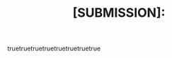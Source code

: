 ---
name: Bookmarklet Submission
description: Submit your bookmarklet to the site.
about: Submit your bookmarklet to the site.
title: "[SUBMISSION]: "
labels: submission-new
assignees: WebBreacher
body:
  - type: markdown
    attributes:
      value: |
        Thanks for taking the time to fill out this submission. We will review it and get back to you via the email you provided.
  - type: input
    id: email
    attributes:
      label: Your email
      description: We will reach out to you to confirm your submission.
      placeholder: user@example.com
    validations:
      required: true
  - type: input
    id: name
    attributes:
      label: Your name
      description: Please provide your name.
      placeholder: Inigo Montoya
    validations:
      required: true
  - type: textarea
    id: bookmarklet
    attributes:
      label: Please paste your bookmarklet here.
      description: Also tell us, what did you expect to happen?
    validations:
      required: true
  - type: textarea
    id: description
    attributes:
      label: Tell us what this bookmarklet does
      description: Please copy and paste any relevant log output. This will be automatically formatted into code, so no need for backticks.
      render: shell
    validations:
      required: true
  - type: textarea
    id: urls
    attributes:
      label: Tell us examples of URLs the bookmarklet would be used on
      description: Give us some example places where your bookmarklet could be used. We will use these URLs for testing your bookmarklet out.
      render: shell
    validations:
      required: true
  - type: textarea
    id: notes
    attributes:
      label: Anything else we need to know?
      description: Please let us know if there are additional issues or restrictions with your submission. For instance, does a user need to be logged into a certain site for it to work? Have to use a certain browser? Let us know.
    validations:
      required: false
  - type: checkboxes
    id: terms
    attributes:
      label: Code of Conduct
      description: By submitting this issue, you confirm that you own/created this bookmarklet or have explicit permission from its owner for us to use it. You also agree to be emailed for the purpose of discussing this work. We will contact you before publishing the bookmarklet and, you understand that, while we appreciate your submission, there may be reasons why we do not use it.
      options:
        - label: I agree to these statements.
          required: true
---